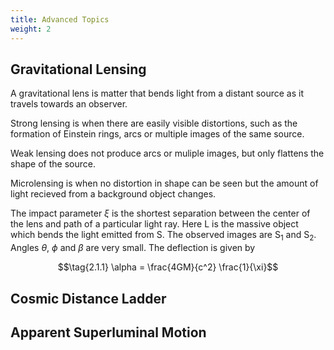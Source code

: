 ```yaml
---
title: Advanced Topics
weight: 2
---
```


## Gravitational Lensing

A gravitational lens is matter that bends light from a distant source as it travels towards an observer.

Strong lensing is when there are easily visible distortions, such as the formation of Einstein rings, arcs or multiple images of the same source.

Weak lensing does not produce arcs or muliple images, but only flattens the shape of the source.

Microlensing is when no distortion in shape can be seen but the amount of light recieved from a background object changes.

The impact parameter $\xi$ is the shortest separation between the center of the lens and path of a particular light ray. Here L is the massive object which bends the light emitted from S. The observed images are S$_1$ and S$_2$. Angles $\theta$, $\phi$ and $\beta$ are very  small. The deflection is given by

$$\tag{2.1.1} \alpha = \frac{4GM}{c^2} \frac{1}{\xi}$$

## Cosmic Distance Ladder

## Apparent Superluminal Motion
